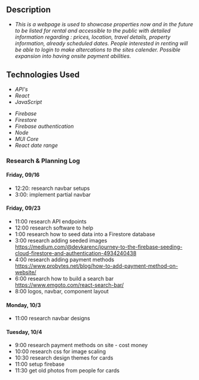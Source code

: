 ## Description

* _This is a webpage is used to showcase properties now and in the future to be listed for rental and accessible to the public with detailed information regarding : prices, location, travel details, property information, already scheduled dates. People interested in renting will be able to login to make altercations to the sites calender. Possible expansion into having onsite payment abilities._
## Technologies Used

* _API's_
* _React_
* _JavaScript_
<!-- * _noSQL_ -->
* _Firebase_
* _Firestore_
* _Firebase authentication_
* _Node_
* _MUI Core_
* _React date range_

### Research & Planning Log
#### Friday, 09/16
* 12:20: research navbar setups
* 3:00: implement partial navbar 
#### Friday, 09/23
* 11:00 research API endpoints
* 12:00 research software to help
* 1:00 research how to seed data into a Firestore database
* 3:00 research adding seeded images https://medium.com/@devkarenc/journey-to-the-firebase-seeding-cloud-firestore-and-authentication-4934240438
* 4:00 research adding payment methods https://www.probytes.net/blog/how-to-add-payment-method-on-website/
* 6:00 research how to build a search bar https://www.emgoto.com/react-search-bar/
* 8:00 logos, navbar, component layout 

#### Monday, 10/3

* 11:00 research navbar designs

#### Tuesday, 10/4

* 9:00 research payment methods on site - cost money
* 10:00 research css for image scaling
* 10:30 research design themes for cards
* 11:00 setup firebase 
* 11:30 get old photos from people for cards